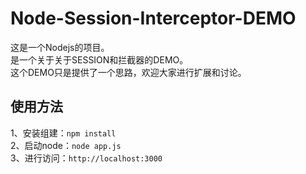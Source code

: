 # Node-Session-Interceptor-DEMO
这是一个Nodejs的项目。<br>
是一个关于关于SESSION和拦截器的DEMO。<br>
这个DEMO只是提供了一个思路，欢迎大家进行扩展和讨论。<br>

<h2>使用方法</h2>
1、安装组建：<code>npm install</code><br>
2、启动node：<code>node app.js</code><br>
3、进行访问：<code>http://localhost:3000</code>
